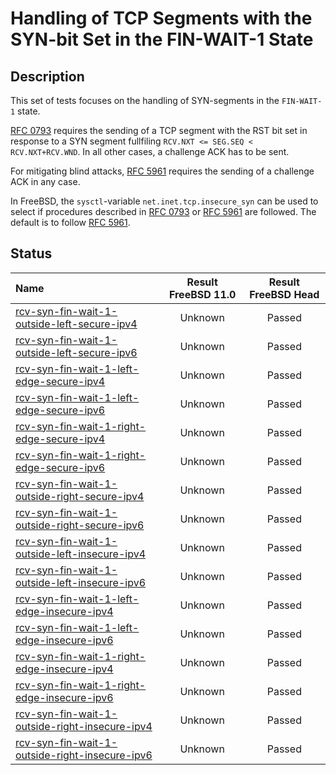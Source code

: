 # Handling of TCP Segments with the SYN-bit Set in the FIN-WAIT-1 State

## Description
This set of tests focuses on the handling of SYN-segments in the `FIN-WAIT-1` state.

[RFC 0793](https://tools.ietf.org/html/rfc0793) requires the sending of a
TCP segment with the RST bit set in response to a SYN segment fullfiling 
`RCV.NXT <= SEG.SEQ < RCV.NXT+RCV.WND`.
In all other cases, a challenge ACK has to be sent.

For mitigating blind attacks, [RFC 5961](https://tools.ietf.org/html/rfc5961#section-4)
requires the sending of a challenge ACK in any case.

In FreeBSD, the `sysctl`-variable `net.inet.tcp.insecure_syn` can be used to
select if procedures described in [RFC 0793](https://tools.ietf.org/html/rfc0793) or
[RFC 5961](https://tools.ietf.org/html/rfc5961#section-4) are followed.
The default is to follow [RFC 5961](https://tools.ietf.org/html/rfc5961#section-4).

## Status

| Name                                                                                                                                                                                                                                      | Result FreeBSD 11.0 | Result FreeBSD Head |
|:------------------------------------------------------------------------------------------------------------------------------------------------------------------------------------------------------------------------------------------|:-------------------:|:-------------------:|
|[rcv-syn-fin-wait-1-outside-left-secure-ipv4](rcv-syn-fin-wait-1-outside-left-secure-ipv4.pkt "Ensure that the reception of a TCP SYN with SEG.SEQ=RCV.NXT-1 in the FIN-WAIT-1 state triggers the sending of a challenge ACK")             | Unknown             | Passed              |
|[rcv-syn-fin-wait-1-outside-left-secure-ipv6](rcv-syn-fin-wait-1-outside-left-secure-ipv6.pkt "Ensure that the reception of a TCP SYN with SEG.SEQ=RCV.NXT-1 in the FIN-WAIT-1 state triggers the sending of a challenge ACK")             | Unknown             | Passed              |
|[rcv-syn-fin-wait-1-left-edge-secure-ipv4](rcv-syn-fin-wait-1-left-edge-secure-ipv4.pkt "Ensure that the reception of a TCP SYN with SEG.SEQ=RCV.NXT in the FIN-WAIT-1 state triggers the sending of a challenge ACK")                     | Unknown             | Passed              |
|[rcv-syn-fin-wait-1-left-edge-secure-ipv6](rcv-syn-fin-wait-1-left-edge-secure-ipv6.pkt "Ensure that the reception of a TCP SYN with SEG.SEQ=RCV.NXT in the FIN-WAIT-1 state triggers the sending of a challenge ACK")                     | Unknown             | Passed              |
|[rcv-syn-fin-wait-1-right-edge-secure-ipv4](rcv-syn-fin-wait-1-right-edge-secure-ipv4.pkt "Ensure that the reception of a TCP SYN with SEG.SEQ=RCV.NXT+RCV.WND-1 in the FIN-WAIT-1 state triggers the sending of a challenge ACK")         | Unknown             | Passed              |
|[rcv-syn-fin-wait-1-right-edge-secure-ipv6](rcv-syn-fin-wait-1-right-edge-secure-ipv6.pkt "Ensure that the reception of a TCP SYN with SEG.SEQ=RCV.NXT+RCV.WND-1 in the FIN-WAIT-1 state triggers the sending of a challenge ACK")         | Unknown             | Passed              |
|[rcv-syn-fin-wait-1-outside-right-secure-ipv4](rcv-syn-fin-wait-1-outside-right-secure-ipv4.pkt "Ensure that the reception of a TCP SYN with SEG.SEQ=RCV.NXT+RCV.WND in the FIN-WAIT-1 state triggers the sending of a challenge ACK")     | Unknown             | Passed              |
|[rcv-syn-fin-wait-1-outside-right-secure-ipv6](rcv-syn-fin-wait-1-outside-right-secure-ipv6.pkt "Ensure that the reception of a TCP SYN with SEG.SEQ=RCV.NXT+RCV.WND in the FIN-WAIT-1 state triggers the sending of a challenge ACK")     | Unknown             | Passed              |
|[rcv-syn-fin-wait-1-outside-left-insecure-ipv4](rcv-syn-fin-wait-1-outside-left-insecure-ipv4.pkt "Ensure that the reception of a TCP SYN with SEG.SEQ=RCV.NXT-1 in the FIN-WAIT-1 state triggers the sending of a challenge ACK")         | Unknown             | Passed              |
|[rcv-syn-fin-wait-1-outside-left-insecure-ipv6](rcv-syn-fin-wait-1-outside-left-insecure-ipv6.pkt "Ensure that the reception of a TCP SYN with SEG.SEQ=RCV.NXT-1 in the FIN-WAIT-1 state triggers the sending of a challenge ACK")         | Unknown             | Passed              |
|[rcv-syn-fin-wait-1-left-edge-insecure-ipv4](rcv-syn-fin-wait-1-left-edge-insecure-ipv4.pkt "Ensure that the reception of a TCP SYN with SEG.SEQ=RCV.NXT in the FIN-WAIT-1 state destroys the TCP connection")                             | Unknown             | Passed              |
|[rcv-syn-fin-wait-1-left-edge-insecure-ipv6](rcv-syn-fin-wait-1-left-edge-insecure-ipv6.pkt "Ensure that the reception of a TCP SYN with SEG.SEQ=RCV.NXT in the FIN-WAIT-1 state destroys the TCP connection")                             | Unknown             | Passed              |
|[rcv-syn-fin-wait-1-right-edge-insecure-ipv4](rcv-syn-fin-wait-1-right-edge-insecure-ipv4.pkt "Ensure that the reception of a TCP SYN with SEG.SEQ=RCV.NXT+RCV.WND-1 in the FIN-WAIT-1 state destroys the TCP connection")                 | Unknown             | Passed              |
|[rcv-syn-fin-wait-1-right-edge-insecure-ipv6](rcv-syn-fin-wait-1-right-edge-insecure-ipv6.pkt "Ensure that the reception of a TCP SYN with SEG.SEQ=RCV.NXT+RCV.WND-1 in the FIN-WAIT-1 state destroys the TCP connection")                 | Unknown             | Passed              |
|[rcv-syn-fin-wait-1-outside-right-insecure-ipv4](rcv-syn-fin-wait-1-outside-right-insecure-ipv4.pkt "Ensure that the reception of a TCP SYN with SEG.SEQ=RCV.NXT+RCV.WND in the FIN-WAIT-1 state triggers the sending of a challenge ACK") | Unknown             | Passed              |
|[rcv-syn-fin-wait-1-outside-right-insecure-ipv6](rcv-syn-fin-wait-1-outside-right-insecure-ipv6.pkt "Ensure that the reception of a TCP SYN with SEG.SEQ=RCV.NXT+RCV.WND in the FIN-WAIT-1 state triggers the sending of a challenge ACK") | Unknown             | Passed              |
